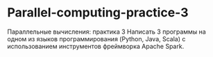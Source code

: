 # Parallel-computing-practice-3
Параллельные вычисления: практика 3
Написать 3 программы на одном из языков программирования (Python, Java, Scala) с использованием инструментов фреймворка Apache Spark.

